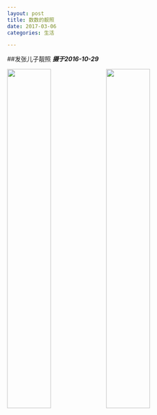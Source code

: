 ```yaml
---
layout: post
title: 数数的靓照
date: 2017-03-06
categories: 生活

---
```


##发张儿子靓照
***摄于2016-10-29***

<img src="http://jiangzerui.cn/public/asset/pic/shushu01.JPG" style="width:45%;display:inline;" />
<img src="http://jiangzerui.cn/public/asset/pic/shushu02.JPG" style="width:45%;display:inline;" />



